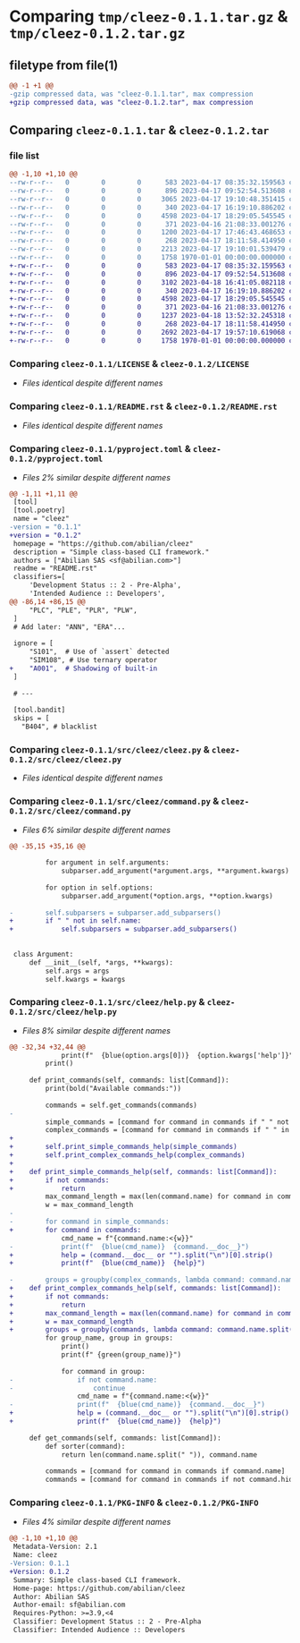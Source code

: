 # Comparing `tmp/cleez-0.1.1.tar.gz` & `tmp/cleez-0.1.2.tar.gz`

## filetype from file(1)

```diff
@@ -1 +1 @@
-gzip compressed data, was "cleez-0.1.1.tar", max compression
+gzip compressed data, was "cleez-0.1.2.tar", max compression
```

## Comparing `cleez-0.1.1.tar` & `cleez-0.1.2.tar`

### file list

```diff
@@ -1,10 +1,10 @@
--rw-r--r--   0        0        0      583 2023-04-17 08:35:32.159563 cleez-0.1.1/LICENSE
--rw-r--r--   0        0        0      896 2023-04-17 09:52:54.513608 cleez-0.1.1/README.rst
--rw-r--r--   0        0        0     3065 2023-04-17 19:10:48.351415 cleez-0.1.1/pyproject.toml
--rw-r--r--   0        0        0      340 2023-04-17 16:19:10.886202 cleez-0.1.1/src/cleez/__init__.py
--rw-r--r--   0        0        0     4598 2023-04-17 18:29:05.545545 cleez-0.1.1/src/cleez/cleez.py
--rw-r--r--   0        0        0      371 2023-04-16 21:08:33.001276 cleez-0.1.1/src/cleez/colors.py
--rw-r--r--   0        0        0     1200 2023-04-17 17:46:43.468653 cleez-0.1.1/src/cleez/command.py
--rw-r--r--   0        0        0      268 2023-04-17 18:11:58.414950 cleez-0.1.1/src/cleez/exceptions.py
--rw-r--r--   0        0        0     2213 2023-04-17 19:10:01.539479 cleez-0.1.1/src/cleez/help.py
--rw-r--r--   0        0        0     1758 1970-01-01 00:00:00.000000 cleez-0.1.1/PKG-INFO
+-rw-r--r--   0        0        0      583 2023-04-17 08:35:32.159563 cleez-0.1.2/LICENSE
+-rw-r--r--   0        0        0      896 2023-04-17 09:52:54.513608 cleez-0.1.2/README.rst
+-rw-r--r--   0        0        0     3102 2023-04-18 16:41:05.082118 cleez-0.1.2/pyproject.toml
+-rw-r--r--   0        0        0      340 2023-04-17 16:19:10.886202 cleez-0.1.2/src/cleez/__init__.py
+-rw-r--r--   0        0        0     4598 2023-04-17 18:29:05.545545 cleez-0.1.2/src/cleez/cleez.py
+-rw-r--r--   0        0        0      371 2023-04-16 21:08:33.001276 cleez-0.1.2/src/cleez/colors.py
+-rw-r--r--   0        0        0     1237 2023-04-18 13:52:32.245318 cleez-0.1.2/src/cleez/command.py
+-rw-r--r--   0        0        0      268 2023-04-17 18:11:58.414950 cleez-0.1.2/src/cleez/exceptions.py
+-rw-r--r--   0        0        0     2692 2023-04-17 19:57:10.619068 cleez-0.1.2/src/cleez/help.py
+-rw-r--r--   0        0        0     1758 1970-01-01 00:00:00.000000 cleez-0.1.2/PKG-INFO
```

### Comparing `cleez-0.1.1/LICENSE` & `cleez-0.1.2/LICENSE`

 * *Files identical despite different names*

### Comparing `cleez-0.1.1/README.rst` & `cleez-0.1.2/README.rst`

 * *Files identical despite different names*

### Comparing `cleez-0.1.1/pyproject.toml` & `cleez-0.1.2/pyproject.toml`

 * *Files 2% similar despite different names*

```diff
@@ -1,11 +1,11 @@
 [tool]
 [tool.poetry]
 name = "cleez"
-version = "0.1.1"
+version = "0.1.2"
 homepage = "https://github.com/abilian/cleez"
 description = "Simple class-based CLI framework."
 authors = ["Abilian SAS <sf@abilian.com>"]
 readme = "README.rst"
 classifiers=[
     'Development Status :: 2 - Pre-Alpha',
     'Intended Audience :: Developers',
@@ -86,14 +86,15 @@
     "PLC", "PLE", "PLR", "PLW",
 ]
 # Add later: "ANN", "ERA"...
 
 ignore = [
     "S101",  # Use of `assert` detected
     "SIM108", # Use ternary operator
+    "A001",  # Shadowing of built-in
 ]
 
 # ---
 
 [tool.bandit]
 skips = [
   "B404", # blacklist
```

### Comparing `cleez-0.1.1/src/cleez/cleez.py` & `cleez-0.1.2/src/cleez/cleez.py`

 * *Files identical despite different names*

### Comparing `cleez-0.1.1/src/cleez/command.py` & `cleez-0.1.2/src/cleez/command.py`

 * *Files 6% similar despite different names*

```diff
@@ -35,15 +35,16 @@
 
         for argument in self.arguments:
             subparser.add_argument(*argument.args, **argument.kwargs)
 
         for option in self.options:
             subparser.add_argument(*option.args, **option.kwargs)
 
-        self.subparsers = subparser.add_subparsers()
+        if " " not in self.name:
+            self.subparsers = subparser.add_subparsers()
 
 
 class Argument:
     def __init__(self, *args, **kwargs):
         self.args = args
         self.kwargs = kwargs
```

### Comparing `cleez-0.1.1/src/cleez/help.py` & `cleez-0.1.2/src/cleez/help.py`

 * *Files 8% similar despite different names*

```diff
@@ -32,34 +32,44 @@
             print(f"  {blue(option.args[0])}  {option.kwargs['help']}")
         print()
 
     def print_commands(self, commands: list[Command]):
         print(bold("Available commands:"))
 
         commands = self.get_commands(commands)
-
         simple_commands = [command for command in commands if " " not in command.name]
         complex_commands = [command for command in commands if " " in command.name]
+
+        self.print_simple_commands_help(simple_commands)
+        self.print_complex_commands_help(complex_commands)
+
+    def print_simple_commands_help(self, commands: list[Command]):
+        if not commands:
+            return
         max_command_length = max(len(command.name) for command in commands)
         w = max_command_length
-
-        for command in simple_commands:
+        for command in commands:
             cmd_name = f"{command.name:<{w}}"
-            print(f"  {blue(cmd_name)}  {command.__doc__}")
+            help = (command.__doc__ or "").split("\n")[0].strip()
+            print(f"  {blue(cmd_name)}  {help}")
 
-        groups = groupby(complex_commands, lambda command: command.name.split(" ")[0])
+    def print_complex_commands_help(self, commands: list[Command]):
+        if not commands:
+            return
+        max_command_length = max(len(command.name) for command in commands)
+        w = max_command_length
+        groups = groupby(commands, lambda command: command.name.split(" ")[0])
         for group_name, group in groups:
             print()
             print(f" {green(group_name)}")
 
             for command in group:
-                if not command.name:
-                    continue
                 cmd_name = f"{command.name:<{w}}"
-                print(f"  {blue(cmd_name)}  {command.__doc__}")
+                help = (command.__doc__ or "").split("\n")[0].strip()
+                print(f"  {blue(cmd_name)}  {help}")
 
     def get_commands(self, commands: list[Command]):
         def sorter(command):
             return len(command.name.split(" ")), command.name
 
         commands = [command for command in commands if command.name]
         commands = [command for command in commands if not command.hide_from_help]
```

### Comparing `cleez-0.1.1/PKG-INFO` & `cleez-0.1.2/PKG-INFO`

 * *Files 4% similar despite different names*

```diff
@@ -1,10 +1,10 @@
 Metadata-Version: 2.1
 Name: cleez
-Version: 0.1.1
+Version: 0.1.2
 Summary: Simple class-based CLI framework.
 Home-page: https://github.com/abilian/cleez
 Author: Abilian SAS
 Author-email: sf@abilian.com
 Requires-Python: >=3.9,<4
 Classifier: Development Status :: 2 - Pre-Alpha
 Classifier: Intended Audience :: Developers
```

